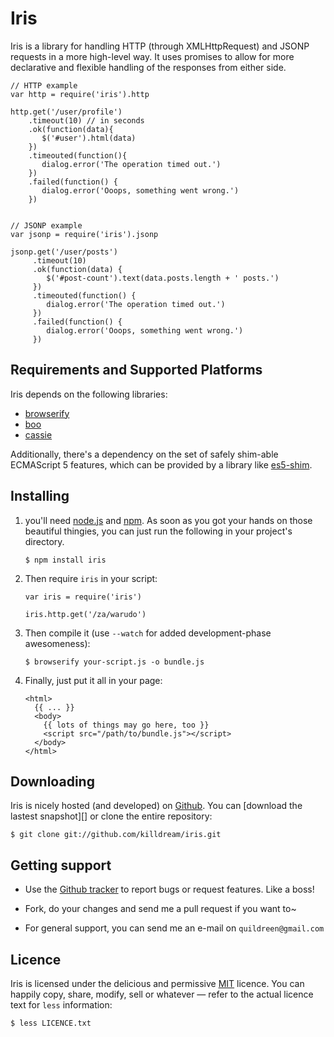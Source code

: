 Iris
====

Iris is a library for handling HTTP (through XMLHttpRequest) and JSONP requests
in a more high-level way. It uses promises to allow for more declarative and
flexible handling of the responses from either side.


    // HTTP example
    var http = require('iris').http

    http.get('/user/profile')
        .timeout(10) // in seconds
        .ok(function(data){
           $('#user').html(data)
        })
        .timeouted(function(){
           dialog.error('The operation timed out.')
        })
        .failed(function() {
           dialog.error('Ooops, something went wrong.')
        })
        

    // JSONP example
    var jsonp = require('iris').jsonp

    jsonp.get('/user/posts')
         .timeout(10)
         .ok(function(data) {
            $('#post-count').text(data.posts.length + ' posts.')
         })
         .timeouted(function() {
            dialog.error('The operation timed out.')
         })
         .failed(function() {
            dialog.error('Ooops, something went wrong.')
         })


Requirements and Supported Platforms
------------------------------------

Iris depends on the following libraries:

 - [browserify][]
 - [boo][]
 - [cassie][]

Additionally, there's a dependency on the set of safely shim-able ECMAScript 5
features, which can be provided by a library like [es5-shim][].

[browserify]: https://github.com/substack/node-browserify
[boo]: https://github.com/killdream/boo
[cassie]: https://github.com/killdream/cassie
[es5-shim]: https://github.com/kriskowal/es5-shim


Installing
----------

1. you'll need [node.js][] and [npm][]. As soon as you got your hands on those
   beautiful thingies, you can just run the following in your project's
   directory.

       $ npm install iris




2. Then require `iris` in your script:

       var iris = require('iris')
        
       iris.http.get('/za/warudo')


3. Then compile it (use `--watch` for added development-phase awesomeness):

       $ browserify your-script.js -o bundle.js
    
    
4. Finally, just put it all in your page:

       <html>
         {{ ... }}
         <body>
           {{ lots of things may go here, too }}
           <script src="/path/to/bundle.js"></script>
         </body>
       </html>
     

[node.js]: http://nodejs.org/
[npm]: http://npmjs.org/


Downloading
-----------

Iris is nicely hosted (and developed) on [Github][]. You can
[download the lastest snapshot][] or clone the entire repository:

    $ git clone git://github.com/killdream/iris.git

[Github]:   https://github.com/killdream/iris
[snapshot]: https://github.com/killdream/iris/zipball/master


Getting support
---------------


- Use the [Github tracker][] to report bugs or request features. Like a
  boss!
  
- Fork, do your changes and send me a pull request if you want to~

- For general support, you can send me an e-mail on `quildreen@gmail.com`

[Github tracker]: https://github.com/killdream/iris/issues



Licence
-------

Iris is licensed under the delicious and permissive [MIT][]
licence. You can happily copy, share, modify, sell or whatever — refer
to the actual licence text for `less` information:

    $ less LICENCE.txt
    
[MIT]: https://github.com/killdream/iris/raw/master/LICENCE.txt
